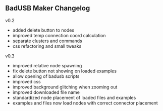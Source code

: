 BadUSB Maker Changelog
--------------------------
v0.2
- added delete button to nodes
- improved temp connection coord calculation
- separate clusters and commands
- css refactoring and small tweaks

v0.3
- improved relative node spawning
- fix delete button not showing on loaded examples
- allow opening of badusb scripts
- improved css
- improved background glitching when zooming out 
- improved downloaded file name
- standardized node placement of loaded files and examples
- examples and files now load nodes with correct connector placement
